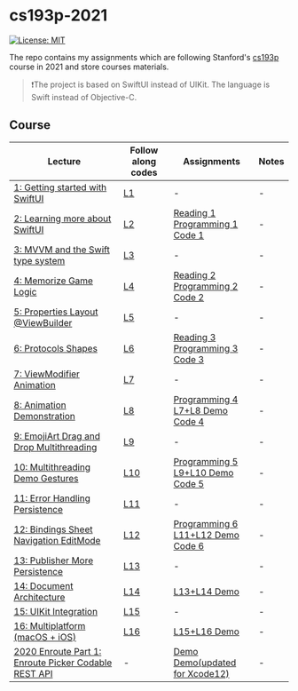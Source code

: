 # cs193p-2021

[![License: MIT](https://img.shields.io/badge/License-MIT-yellow.svg)](https://opensource.org/licenses/MIT)

The repo contains my assignments which are following Stanford's [cs193p](https://cs193p.sites.stanford.edu/) course in 2021 and store courses materials.

> ❗️The project is based on SwiftUI instead of UIKit. The language is Swift instead of Objective-C.

## Course

| Lecture | Follow along codes | Assignments | Notes |
| ----- | ----- | ----- | ----- |
| [1: Getting started with SwiftUI](https://www.youtube.com/watch?v=bqu6BquVi2M) | [L1](./follow-along-code/Lecture1) | - | - |
| [2: Learning more about SwiftUI](https://www.youtube.com/watch?v=3lahkdHEhW8) | [L2](./follow-along-code/Lecture2) | [Reading 1](https://cs193p.sites.stanford.edu/sites/g/files/sbiybj16636/files/media/file/reading_1.pdf) <br> [Programming 1](https://cs193p.sites.stanford.edu/sites/g/files/sbiybj16636/files/media/file/assignment_1.pdf) <br> [Code 1](./assignment/Assignment1) | - |
| [3: MVVM and the Swift type system](https://www.youtube.com/watch?v=--qKOhdgJAs) | [L3](./follow-along-code/Lecture3) | - | - |
| [4: Memorize Game Logic](https://www.youtube.com/watch?v=oWZOFSYS5GE) | [L4](./follow-along-code/Lecture4) | [Reading 2](https://cs193p.sites.stanford.edu/sites/g/files/sbiybj16636/files/media/file/Reading%202.pdf) <br> [Programming 2](https://cs193p.sites.stanford.edu/sites/g/files/sbiybj16636/files/media/file/Assignment%202.pdf) <br> [Code 2](./assignment/Assignment2) | - |
| [5: Properties Layout @ViewBuilder](https://www.youtube.com/watch?v=ayQl_F_uMS4) | [L5](./follow-along-code/Lecture5) | - | - |
| [6: Protocols Shapes](https://www.youtube.com/watch?v=Og9gXZpbKWo) | [L6](./follow-along-code/Lecture6) | [Reading 3](https://cs193p.sites.stanford.edu/sites/g/files/sbiybj16636/files/media/file/reading_3_0.pdf) <br> [Programming 3](https://cs193p.sites.stanford.edu/sites/g/files/sbiybj16636/files/media/file/assignment_3_0.pdf) <br> [Code 3](./assignment/Assignment3) | - |
| [7: ViewModifier Animation](https://www.youtube.com/watch?v=PoeaUMGAx6c) | [L7](./follow-along-code/Lecture7) | - | - |
| [8: Animation Demonstration](https://www.youtube.com/watch?v=-N1UR7Y105g) | [L8](./follow-along-code/Lecture8) | [Programming 4](https://cs193p.sites.stanford.edu/sites/g/files/sbiybj16636/files/media/file/assignment_4_0.pdf) <br> [L7+L8 Demo](https://web.stanford.edu/class/cs193p/Spring2021/MemorizeL8.zip) <br> [Code 4](./assignment/Assignment4) | - |
| [9: EmojiArt Drag and Drop Multithreading](https://www.youtube.com/watch?v=eNS5EzgK3lY) | [L9](./follow-along-code/Lecture9) | - | - |
| [10: Multithreading Demo Gestures](https://www.youtube.com/watch?v=iszjyoo3SYI) | [L10](./follow-along-code/Lecture10) | [Programming 5](https://cs193p.sites.stanford.edu/sites/g/files/sbiybj16636/files/media/file/assignment_5_0.pdf) <br>  [L9+L10 Demo](https://web.stanford.edu/class/cs193p/Spring2021/EmojiArtL10.zip) <br> [Code 5](./assignment/Assignment5) | - |
| [11: Error Handling Persistence](https://www.youtube.com/watch?v=pT5yiBu2xbU) | [L11](./follow-along-code/Lecture11) | - | - |
| [12: Bindings Sheet Navigation EditMode](https://www.youtube.com/watch?v=s3tMkz1clOA) | [L12](./follow-along-code/Lecture12) | [Programming 6](https://cs193p.sites.stanford.edu/sites/g/files/sbiybj16636/files/media/file/assignment_6.pdf) <br>  [L11+L12 Demo](https://web.stanford.edu/class/cs193p/Spring2021/EmojiArtL12.zip) <br> [Code 6](./assignment/Assignment6) | - |
| [13: Publisher More Persistence](https://www.youtube.com/watch?v=wX3ruVLlWPg) | [L13](./follow-along-code/Lecture13) | - | - |
| [14: Document Architecture](https://www.youtube.com/watch?v=Ou25reI71zU) | [L14](./follow-along-code/Lecture14) | [L13+L14 Demo](https://web.stanford.edu/class/cs193p/Spring2021/EmojiArtL14.zip) | - |
| [15: UIKit Integration](https://www.youtube.com/watch?v=ba7sJ74vDtA) | [L15](./follow-along-code/Lecture15) | - | - |
| [16: Multiplatform (macOS + iOS)](https://www.youtube.com/watch?v=At6M7nUQ09E) | [L16](./follow-along-code/Lecture16) | [L15+L16 Demo](https://web.stanford.edu/class/cs193p/Spring2021/EmojiArtL16.zip) | - |
| [2020 Enroute Part 1: Enroute Picker Codable REST API](https://www.youtube.com/watch?v=fCfC6m7XUew) | - | [Demo](https://web.stanford.edu/class/cs193p/Spring2020/EnrouteL11.zip) <br> [Demo(updated for Xcode12)](https://web.stanford.edu/class/cs193p/Spring2021/EnrouteL11.Xcode12.zip) | - |
